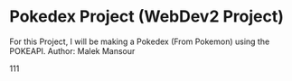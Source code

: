 # Pokedex Project (WebDev2 Project)

For this Project, I will be making a Pokedex (From Pokemon) using the POKEAPI.
Author: Malek Mansour

111